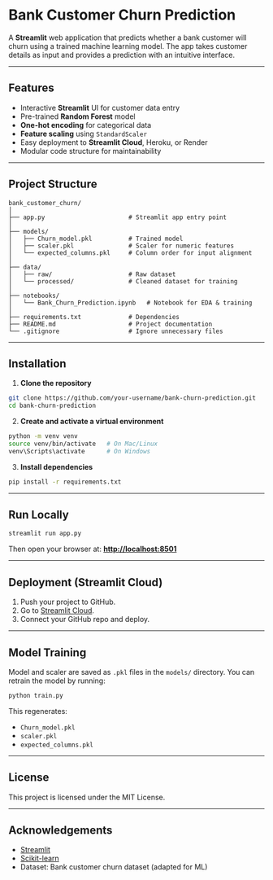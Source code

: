 # Bank Customer Churn Prediction

A **Streamlit** web application that predicts whether a bank customer will churn using a trained machine learning model.
The app takes customer details as input and provides a prediction with an intuitive interface.

---

## Features

* Interactive **Streamlit** UI for customer data entry
* Pre-trained **Random Forest** model
* **One-hot encoding** for categorical data
* **Feature scaling** using `StandardScaler`
* Easy deployment to **Streamlit Cloud**, Heroku, or Render
* Modular code structure for maintainability

---

## Project Structure

```
bank_customer_churn/
│
├── app.py                       # Streamlit app entry point
│
├── models/
│   ├── Churn_model.pkl          # Trained model
│   ├── scaler.pkl               # Scaler for numeric features
│   └── expected_columns.pkl     # Column order for input alignment
│
├── data/
│   ├── raw/                     # Raw dataset
│   └── processed/               # Cleaned dataset for training
│
├── notebooks/
│   └── Bank_Churn_Prediction.ipynb   # Notebook for EDA & training
│
├── requirements.txt             # Dependencies
├── README.md                    # Project documentation
└── .gitignore                   # Ignore unnecessary files
```

---

## Installation

1. **Clone the repository**

```bash
git clone https://github.com/your-username/bank-churn-prediction.git
cd bank-churn-prediction
```

2. **Create and activate a virtual environment**

```bash
python -m venv venv
source venv/bin/activate   # On Mac/Linux
venv\Scripts\activate      # On Windows
```

3. **Install dependencies**

```bash
pip install -r requirements.txt
```

---

## Run Locally

```bash
streamlit run app.py
```

Then open your browser at: **[http://localhost:8501](http://localhost:8501)**

---

## Deployment (Streamlit Cloud)

1. Push your project to GitHub.
2. Go to [Streamlit Cloud](https://share.streamlit.io/).
3. Connect your GitHub repo and deploy.

---

## Model Training

Model and scaler are saved as `.pkl` files in the `models/` directory.
You can retrain the model by running:

```bash
python train.py
```

This regenerates:

* `Churn_model.pkl`
* `scaler.pkl`
* `expected_columns.pkl`

---

## License

This project is licensed under the MIT License.

---

## Acknowledgements

* [Streamlit](https://streamlit.io/)
* [Scikit-learn](https://scikit-learn.org/)
* Dataset: Bank customer churn dataset (adapted for ML)
